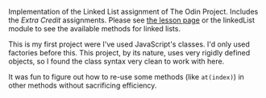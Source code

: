 Implementation of the Linked List assignment of The Odin Project. Includes the *Extra Credit* assignments. Please see [the lesson page](https://www.theodinproject.com/lessons/javascript-linked-lists) or the linkedList module to see the available methods for linked lists.

This is my first project were I've used JavaScript's classes. I'd only used factories before this. This project, by its nature, uses very rigidly defined objects,  so I found the class syntax very clean to work with here.

It was fun to figure out how to re-use some methods (like `at(index)`) in other methods without sacrificing efficiency.
